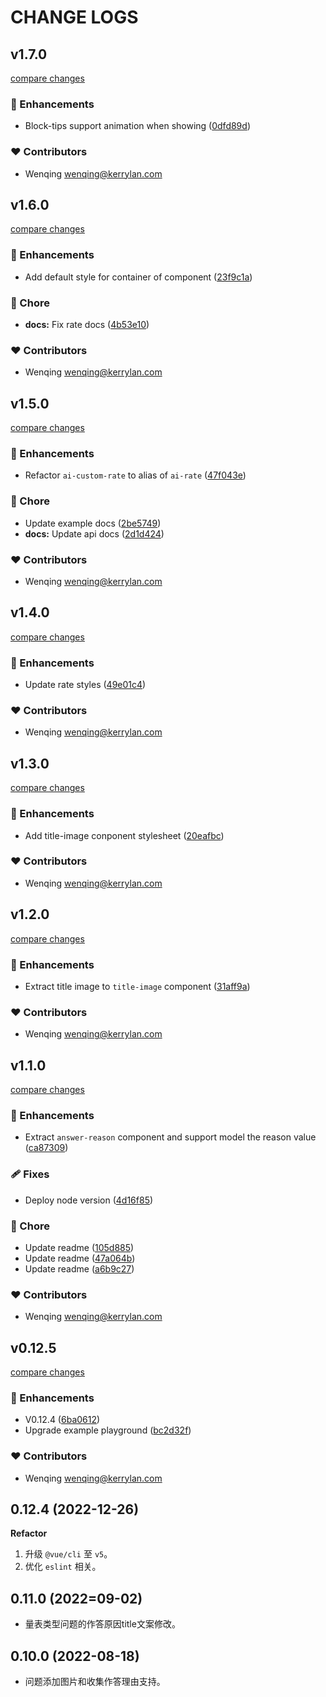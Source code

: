 # CHANGE LOGS

## v1.7.0

[compare changes](https://github.com/yisibell/aidol-questionnaire-ui/compare/v1.6.0...v1.7.0)

### 🚀 Enhancements

- Block-tips support animation when showing ([0dfd89d](https://github.com/yisibell/aidol-questionnaire-ui/commit/0dfd89d))

### ❤️ Contributors

- Wenqing <wenqing@kerrylan.com>

## v1.6.0

[compare changes](https://github.com/yisibell/aidol-questionnaire-ui/compare/v1.5.0...v1.6.0)

### 🚀 Enhancements

- Add default style for container of component ([23f9c1a](https://github.com/yisibell/aidol-questionnaire-ui/commit/23f9c1a))

### 🏡 Chore

- **docs:** Fix rate docs ([4b53e10](https://github.com/yisibell/aidol-questionnaire-ui/commit/4b53e10))

### ❤️ Contributors

- Wenqing <wenqing@kerrylan.com>

## v1.5.0

[compare changes](https://github.com/yisibell/aidol-questionnaire-ui/compare/v1.4.0...v1.5.0)

### 🚀 Enhancements

- Refactor `ai-custom-rate` to alias of  `ai-rate` ([47f043e](https://github.com/yisibell/aidol-questionnaire-ui/commit/47f043e))

### 🏡 Chore

- Update example docs ([2be5749](https://github.com/yisibell/aidol-questionnaire-ui/commit/2be5749))
- **docs:** Update api docs ([2d1d424](https://github.com/yisibell/aidol-questionnaire-ui/commit/2d1d424))

### ❤️ Contributors

- Wenqing <wenqing@kerrylan.com>

## v1.4.0

[compare changes](https://github.com/yisibell/aidol-questionnaire-ui/compare/v1.3.0...v1.4.0)

### 🚀 Enhancements

- Update rate styles ([49e01c4](https://github.com/yisibell/aidol-questionnaire-ui/commit/49e01c4))

### ❤️ Contributors

- Wenqing <wenqing@kerrylan.com>

## v1.3.0

[compare changes](https://github.com/yisibell/aidol-questionnaire-ui/compare/v1.2.0...v1.3.0)

### 🚀 Enhancements

- Add title-image conponent stylesheet ([20eafbc](https://github.com/yisibell/aidol-questionnaire-ui/commit/20eafbc))

### ❤️ Contributors

- Wenqing <wenqing@kerrylan.com>

## v1.2.0

[compare changes](https://github.com/yisibell/aidol-questionnaire-ui/compare/v1.1.0...v1.2.0)

### 🚀 Enhancements

- Extract title image to  `title-image` component ([31aff9a](https://github.com/yisibell/aidol-questionnaire-ui/commit/31aff9a))

### ❤️ Contributors

- Wenqing <wenqing@kerrylan.com>

## v1.1.0

[compare changes](https://github.com/yisibell/aidol-questionnaire-ui/compare/v0.12.5...v1.1.0)

### 🚀 Enhancements

- Extract `answer-reason` component and support model the reason value ([ca87309](https://github.com/yisibell/aidol-questionnaire-ui/commit/ca87309))

### 🩹 Fixes

- Deploy node version ([4d16f85](https://github.com/yisibell/aidol-questionnaire-ui/commit/4d16f85))

### 🏡 Chore

- Update readme ([105d885](https://github.com/yisibell/aidol-questionnaire-ui/commit/105d885))
- Update readme ([47a064b](https://github.com/yisibell/aidol-questionnaire-ui/commit/47a064b))
- Update readme ([a6b9c27](https://github.com/yisibell/aidol-questionnaire-ui/commit/a6b9c27))

### ❤️ Contributors

- Wenqing <wenqing@kerrylan.com>

## v0.12.5

[compare changes](https://github.com/yisibell/aidol-questionnaire-ui/compare/v0.12.4...v0.12.5)

### 🚀 Enhancements

- V0.12.4 ([6ba0612](https://github.com/yisibell/aidol-questionnaire-ui/commit/6ba0612))
- Upgrade example playground ([bc2d32f](https://github.com/yisibell/aidol-questionnaire-ui/commit/bc2d32f))

### ❤️ Contributors

- Wenqing <wenqing@kerrylan.com>

## 0.12.4 (2022-12-26)

**Refactor**

1. 升级 `@vue/cli` 至 `v5`。
2. 优化 `eslint` 相关。

## 0.11.0 (2022=09-02)

- 量表类型问题的作答原因title文案修改。

## 0.10.0 (2022-08-18)

- 问题添加图片和收集作答理由支持。